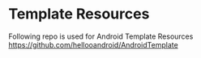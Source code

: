 # Template Resources
Following repo is used for Android Template Resources
   https://github.com/hellooandroid/AndroidTemplate
